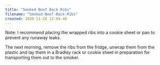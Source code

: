 ```yaml
---
title: "Smoked Beef Back Ribs"
filename: "Smoked-Beef-Back-Ribs"
created: 2020-11-28 13:04:40
---
```

Note: I recommend placing the wrapped ribs into a cookie sheet or pan to prevent any runaway leaks.

The next morning, remove the ribs from the fridge, unwrap them from the plastic and lay them in a Bradley rack or cookie sheet in preparation for transporting them out to the smoker.
